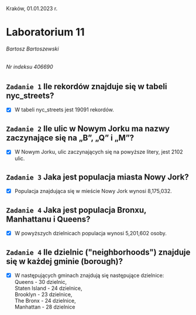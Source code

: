 Kraków, 01.01.2023 r.
# Laboratorium 11
###### Bartosz Bartoszewski 	
###### Nr indeksu 406690

## `Zadanie 1` Ile rekordów znajduje się w tabeli nyc_streets?
- [x] W tabeli nyc_streets jest 19091 rekordów.

## `Zadanie 2` Ile ulic w Nowym Jorku ma nazwy zaczynające się na „B”, „Q” i „M”?
- [x] W Nowym Jorku, ulic zaczynających się na powyższe litery, jest 2102 ulic.

## `Zadanie 3` Jaka jest populacja miasta Nowy Jork?
- [x] Populacja znajdująca się w mieście Nowy Jork wynosi 8,175,032.

## `Zadanie 4` Jaka jest populacja Bronxu, Manhattanu i Queens?
- [x] W powyższych dzielnicach populacja wynosi 5,201,602 osoby.

## `Zadanie 4` Ile dzielnic ("neighborhoods") znajduje się w każdej gminie (borough)?
- [x] W następujących gminach znajdują się następujące dzielnice:<br />
  Queens - 30 dzielnic,<br />
  Staten Island - 24 dzielnice,<br />
  Brooklyn - 23 dzielnice,<br />
  The Bronx - 24 dzielnice,<br />
  Manhattan - 28 dzielnice<br />
